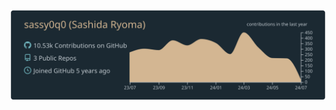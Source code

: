 ![](https://raw.githubusercontent.com/sassy0q0/sassy0q0/master/profile-summary-card-output/noctis_minimus/0-profile-details.svg)
